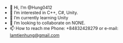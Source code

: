 - 👋 Hi, I’m @Hung0412
- 👀 I’m interested in C++, C#, Unity.
- 🌱 I’m currently learning Unity
- 💞️ I’m looking to collaborate on NONE.
- 📫 How to reach me Phone: +84832428279 or e-mail: lamtienhung@gmail.com

<!---
Hung0412/Hung0412 is a ✨ special ✨ repository because its `README.md` (this file) appears on your GitHub profile.
You can click the Preview link to take a look at your changes.
--->
